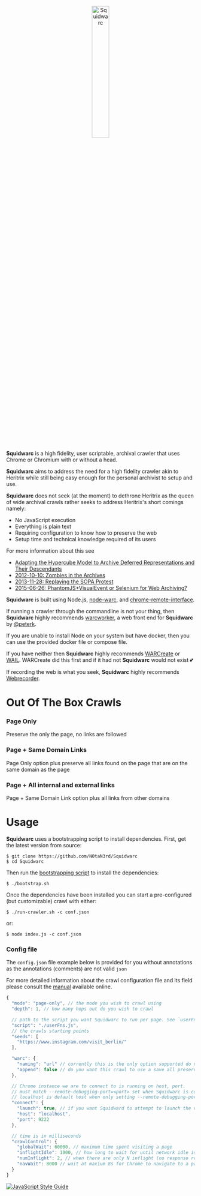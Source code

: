 <p align="center">
<img alt="Squidwarc" src="https://github.com/N0taN3rd/Squidwarc/blob/master/meta/logo.png?raw=true" width="30%">
</p>

**Squidwarc** is a high fidelity, user scriptable, archival crawler that uses Chrome or Chromium with or without a head.

**Squidwarc** aims to address the need for a high fidelity crawler akin to Heritrix while still being easy enough for the personal archivist to setup and use.

**Squidwarc** does not seek (at the moment) to dethrone Heritrix as the queen of wide archival crawls rather
seeks to address Heritrix's short comings namely:
- No JavaScript execution
- Everything is plain text
- Requiring configuration to know how to preserve the web
- Setup time and technical knowledge required of its users

For more information about this see
- [Adapting the Hypercube Model to Archive Deferred Representations and Their Descendants](https://arxiv.org/abs/1601.05142)
- [2012-10-10: Zombies in the Archives](http://ws-dl.blogspot.com/2012/10/2012-10-10-zombies-in-archives.html)
- [2013-11-28: Replaying the SOPA Protest](http://ws-dl.blogspot.com/2013/11/2013-11-28-replaying-sopa-protest.html)
- [2015-06-26: PhantomJS+VisualEvent or Selenium for Web Archiving?](http://ws-dl.blogspot.com/2015/06/2015-06-26-phantomjsvisualevent-or.html)

**Squidwarc** is built using Node.js, [node-warc](https://github.com/N0taN3rd/node-warc), and [chrome-remote-interface](https://github.com/cyrus-and/chrome-remote-interface).

If running a crawler through the commandline is not your thing, then **Squidwarc** highly recommends [warcworker](https://github.com/peterk/warcworker),
a web front end for **Squidwarc** by [@peterk](https://github.com/peterk).

If you are unable to install Node on your system but have docker, then you can use the provided docker file or compose file.

If you have neither then **Squidwarc** highly recommends [WARCreate](http://warcreate.com/) or [WAIL](https://github.com/N0taN3rd/wail/releases).
WARCreate did this first and if it had not **Squidwarc** would not exist :two_hearts:

If recording the web is what you seek, **Squidwarc** highly recommends [Webrecorder](https://webrecorder.io/).

# Out Of The Box Crawls
### Page Only
Preserve the only the page, no links are followed

### Page + Same Domain Links
Page Only option plus preserve all links found on the page that are on the same domain as the page

### Page + All internal and external links
Page + Same Domain Link option plus all links from other domains

# Usage

**Squidwarc** uses a bootstrapping script to install dependencies. First, get the latest version from source:

```
$ git clone https://github.com/N0taN3rd/Squidwarc
$ cd Squidwarc
```
Then run the [bootstrapping script](https://github.com/N0taN3rd/Squidwarc/blob/master/bootstrap.sh) to install the dependencies:
```
$ ./bootstrap.sh
```

Once the dependencies have been installed you can start a pre-configured (but customizable) crawl with either:

```
$ ./run-crawler.sh -c conf.json
```
or:
```
$ node index.js -c conf.json
```


### Config file
The `config.json` file example below is provided for you without annotations as the annotations (comments) are not valid `json`


For more detailed  information about the crawl configuration file and its field please consult the [manual](https://n0tan3rd.github.io/Squidwarc/) available online.

```js
{
  "mode": "page-only", // the mode you wish to crawl using
  "depth": 1, // how many hops out do you wish to crawl

  // path to the script you want Squidwarc to run per page. See `userFns.js` for more information
  "script": "./userFns.js",
  // the crawls starting points
  "seeds": [
    "https://www.instagram.com/visit_berlin/"
  ],

  "warc": {
    "naming": "url" // currently this is the only option supported do not change.....
    "append": false // do you want this crawl to use a save all preserved data to a single WARC or WARC per page
  },

  // Chrome instance we are to connect to is running on host, port.
  // must match --remote-debugging-port=<port> set when Squidwarc is connecting to an already running instance of  Chrome.
  // localhost is default host when only setting --remote-debugging-port
  "connect": {
    "launch": true, // if you want Squidward to attempt to launch the version of Chrome already on your system or not
    "host": "localhost",
    "port": 9222
  },

  // time is in milliseconds
  "crawlControl": {
    "globalWait": 60000, // maximum time spent visiting a page
    "inflightIdle": 1000, // how long to wait for until network idle is determined when there are only `numInflight` (no response recieved) requests
    "numInflight": 2, // when there are only N inflight (no response recieved) requests start network idle count down
    "navWait": 8000 // wait at maxium 8s for Chrome to navigate to a page
  }
}
```


[![JavaScript Style Guide](https://cdn.rawgit.com/feross/standard/master/badge.svg)](https://github.com/feross/standard)
